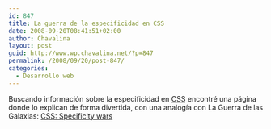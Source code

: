 ```yaml
---
id: 847
title: La guerra de la especificidad en CSS
date: 2008-09-20T08:41:51+02:00
author: Chavalina
layout: post
guid: http://www.wp.chavalina.net/?p=847
permalink: /2008/09/20/post-847/
categories:
  - Desarrollo web
---
```

Buscando informaci&oacute;n sobre la especificidad en <acronym title="Cascade Style Sheets">CSS</acronym> encontr&eacute; una p&aacute;gina donde lo explican de forma divertida, con una analog&iacute;a con La Guerra de las Galaxias: <a href="http://www.stuffandnonsense.co.uk/archives/css_specificity_wars.html" target="_blank">CSS: Specificity wars</a>